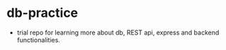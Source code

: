 # db-practice

- trial repo for learning more about db, REST api, express and backend functionalities.
